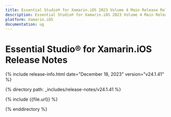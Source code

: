 ```yaml
---
title: Essential Studio® for Xamarin.iOS 2023 Volume 4 Main Release Release Notes  
description: Essential Studio® for Xamarin.iOS 2023 Volume 4 Main Release Release Notes  
platform: Xamarin.iOS
documentation: ug
---
```


# Essential Studio® for Xamarin.iOS  Release Notes  

{% include release-info.html date="December 18, 2023"  version="v24.1.41" %} 

{% directory path: _includes/release-notes/v24.1.41 %}

{% include {{file.url}} %}

{% enddirectory %}